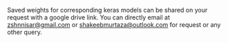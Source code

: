 Saved weights for corresponding keras models can be shared on your request with a google drive link. You can directly email at zshnnisar@gmail.com or shakeebmurtaza@outlook.com for request or any other query.
